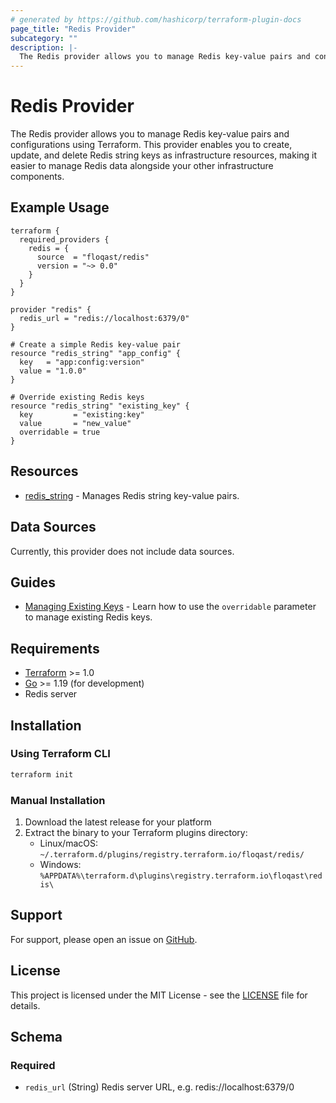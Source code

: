 ```yaml
---
# generated by https://github.com/hashicorp/terraform-plugin-docs
page_title: "Redis Provider"
subcategory: ""
description: |-
  The Redis provider allows you to manage Redis key-value pairs and configurations using Terraform.
---
```


# Redis Provider

The Redis provider allows you to manage Redis key-value pairs and configurations using Terraform. This provider enables you to create, update, and delete Redis string keys as infrastructure resources, making it easier to manage Redis data alongside your other infrastructure components.

## Example Usage

```hcl
terraform {
  required_providers {
    redis = {
      source  = "floqast/redis"
      version = "~> 0.0"
    }
  }
}

provider "redis" {
  redis_url = "redis://localhost:6379/0"
}

# Create a simple Redis key-value pair
resource "redis_string" "app_config" {
  key   = "app:config:version"
  value = "1.0.0"
}

# Override existing Redis keys
resource "redis_string" "existing_key" {
  key         = "existing:key"
  value       = "new_value"
  overridable = true
}
```

## Resources

* [redis_string](resources/string.md) - Manages Redis string key-value pairs.

## Data Sources

Currently, this provider does not include data sources.

## Guides

* [Managing Existing Keys](guides/managing-existing-keys.md) - Learn how to use the `overridable` parameter to manage existing Redis keys.

## Requirements

* [Terraform](https://www.terraform.io/downloads.html) >= 1.0
* [Go](https://golang.org/doc/install) >= 1.19 (for development)
* Redis server

## Installation

### Using Terraform CLI

```bash
terraform init
```

### Manual Installation

1. Download the latest release for your platform
2. Extract the binary to your Terraform plugins directory:
   - Linux/macOS: `~/.terraform.d/plugins/registry.terraform.io/floqast/redis/`
   - Windows: `%APPDATA%\terraform.d\plugins\registry.terraform.io\floqast\redis\`

## Support

For support, please open an issue on [GitHub](https://github.com/floqast/terraform-provider-redis/issues).

## License

This project is licensed under the MIT License - see the [LICENSE](https://github.com/floqast/terraform-provider-redis/blob/main/LICENSE) file for details.

<!-- schema generated by tfplugindocs -->
## Schema

### Required

- `redis_url` (String) Redis server URL, e.g. redis://localhost:6379/0
